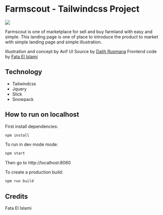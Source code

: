 # Farmscout - Tailwindcss Project
![](https://cdn.dribbble.com/users/1886685/screenshots/14320319/media/0800dd544df5acbf53f64a2434d1acef.png?compress=1&resize=1600x1200)

Farmscout is one of marketplace for sell and buy farmland with easy and simple. This landing page is one of place to introduce the product to market with simple landing page and simple illustration.

Illustration and concept by Avif
UI Source by [Dalih Rusmana](https://dribbble.com/dalihrusmana)
Frontend code by [Fata El Islami](https://www.linkedin.com/in/fataelislami/)

## Technology

- Tailwindcss
- Jquery
- Slick
- Snowpack

## How to run on localhost

First install dependencies:

```sh
npm install
```

To run in dev mode mode:

```sh
npm start
```

Then go to http://localhost:8080

To create a production build:

```sh
npm run build
```

## Credits

Fata El Islami



